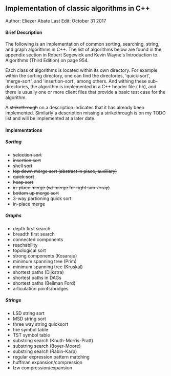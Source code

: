 ## Implementation of classic algorithms in C++

Author: Eliezer Abate
Last Edit: October 31 2017

#### Brief Description

The following is an implementation of common sorting, searching, string, and 
graph algorithms in C++. The list of algorithms below are found in the 
appendix section in Robert Segewick and Kevin Wayne's Introduction to 
Algorithms (Third Edition) on page 954.

Each class of algorithms is located within its own directory. For example within
the sorting directory, one can find the directories, 'quick-sort', 'merge-sort',
and 'insertion-sort', among others. And withing these sub-directories, the 
algorithm is implemented in a C++ header file (.hh), and there is usually one
or more client files that provide a basic test case for the algorithm.

A ~~strikethrough~~ on a description indicates that it has already been implemented. 
Similarly a description missing a strikethrough is on my TODO list and will be 
implemented at a later date.

#### Implementations

##### Sorting

- ~~selection sort~~
- ~~insertion sort~~
- ~~shell sort~~
- ~~top down merge sort (abstract in place, auxillary)~~
- ~~quick sort~~
- ~~heap sort~~
- ~~in-place merge (w/ merge for right sub-array)~~
- ~~bottom up merge sort~~
- 3-way partioning quick sort
- in-place merge

##### Graphs

- depth first search
- breadth first search
- connected components
- reachability
- topological sort
- strong components (Kosaraju)
- minimum spanning tree (Prim)
- minimum spanning tree (Kruskal)
- shortest paths (Dijkstra)
- shortest paths in DAGs
- shortest paths (Bellman Ford)
- articulation points/bridges

##### Strings

- LSD string sort
- MSD string sort
- three way string quicksort
- trie symbol table
- TST symbol table
- substring search (Knuth-Morris-Pratt)
- substring search (Boyer-Moore)
- substring search (Rabin-Karp)
- regular expression pattern matching 
- huffman expansion/compression
- lzw compression/expansion


